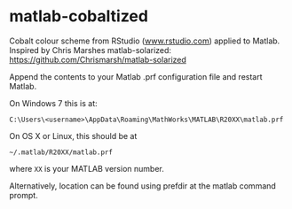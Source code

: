 matlab-cobaltized
=================

Cobalt colour scheme from RStudio (www.rstudio.com) applied to Matlab.  Inspired by Chris Marshes matlab-solarized: https://github.com/Chrismarsh/matlab-solarized

Append the contents to your Matlab .prf configuration file and restart Matlab.

On Windows 7 this is at:

    C:\Users\<username>\AppData\Roaming\MathWorks\MATLAB\R20XX\matlab.prf

On OS X or Linux, this should be at

    ~/.matlab/R20XX/matlab.prf

where ``XX`` is your MATLAB version number.

Alternatively, location can be found using prefdir at the matlab command prompt.

